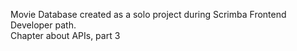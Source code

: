 Movie Database created as a solo project during Scrimba Frontend Developer path. <br>
Chapter about APIs, part 3